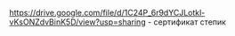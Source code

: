 https://drive.google.com/file/d/1C24P_6r9dYCJLotkl-vKsONZdvBinK5D/view?usp=sharing - сертификат степик 
